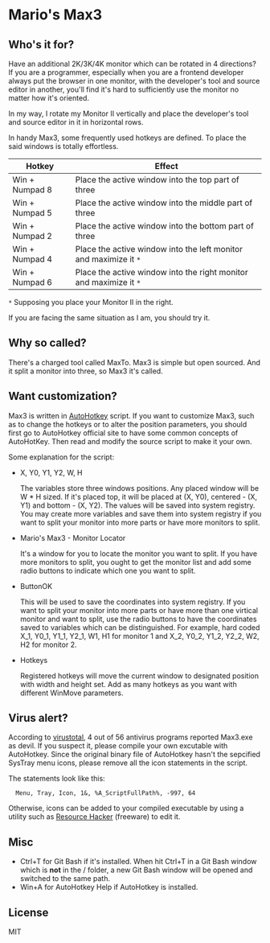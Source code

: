 # Mario's Max3

## Who's it for?

Have an additional 2K/3K/4K monitor which can be rotated in 4 directions? If you are a programmer, especially when you are a frontend developer always put the browser in one monitor, with the developer's tool and source editor in another, you'll find it's hard to sufficiently use the monitor no matter how it's oriented.

In my way, I rotate my Monitor II vertically and place the developer's tool and source editor in it in horizontal rows.

In handy Max3, some frequently used hotkeys are defined. To place the said windows is totally effortless.

Hotkey | Effect
--- | ---
Win + Numpad 8 | Place the active window into the top part of three
Win + Numpad 5 | Place the active window into the middle part of three
Win + Numpad 2 | Place the active window into the bottom part of three
Win + Numpad 4 | Place the active window into the left monitor and maximize it `*`
Win + Numpad 6 | Place the active window into the right monitor and maximize it `*`

`*` Supposing you place your Monitor II in the right.

If you are facing the same situation as I am, you should try it.

## Why so called?

There's a charged tool called MaxTo. Max3 is simple but open sourced. And it split a monitor into three, so Max3 it's called.

## Want customization?

Max3 is written in [AutoHotkey](http://www.autohotkey.com) script. If you want to customize Max3, such as to change the hotkeys or to alter the position parameters, you should first go to AutoHotkey official site to have some common concepts of AutoHotKey. Then read and modify the source script to make it your own.

Some explanation for the script:

* X, Y0, Y1, Y2, W, H
  
  The variables store three windows positions. Any placed window will be W * H sized. If it's placed top, it will be placed at (X, Y0), centered - (X, Y1) and bottom - (X, Y2). The values will be saved into system registry. You may create more variables and save them into system registry if you want to split your monitor into more parts or have more monitors to split.
  
* Mario's Max3 - Monitor Locator

  It's a window for you to locate the monitor you want to split. If you have more monitors to split, you ought to get the monitor list and add some radio buttons to indicate which one you want to split.

* ButtonOK
  
  This will be used to save the coordinates into system registry. If you want to split your monitor into more parts or have more than one virtical monitor and want to split, use the radio buttons to have the coordinates saved to variables which can be distinguished. For example, hard coded X_1, Y0_1, Y1_1, Y2_1, W1, H1 for monitor 1 and X_2, Y0_2, Y1_2, Y2_2, W2, H2 for monitor 2.

* Hotkeys

  Registered hotkeys will move the current window to designated position with width and height set. Add as many hotkeys as you want with different WinMove parameters.

## Virus alert?

According to [virustotal](https://www.virustotal.com/en/file/fc00c1584c4371e9331a19a5795600178a85236e88e9974aeca87aeaba637a2c/analysis/1459478515/), 4 out of 56 antivirus programs reported Max3.exe as devil. If you suspect it, please compile your own excutable with AutoHotkey. Since the original binary file of AutoHotkey hasn't the sepcified SysTray menu icons, please remove all the icon statements in the script.

The statements look like this:

```
  Menu, Tray, Icon, 1&, %A_ScriptFullPath%, -997, 64
```

Otherwise, icons can be added to your compiled executable by using a utility such as [Resource Hacker](http://angusj.com/resourcehacker/) (freeware) to edit it.

## Misc

* Ctrl+T for Git Bash if it's installed. When hit Ctrl+T in a Git Bash window which is __not__ in the / folder, a new Git Bash window will be opened and switched to the same path.
* Win+A for AutoHotkey Help if AutoHotkey is installed.

## License

MIT
